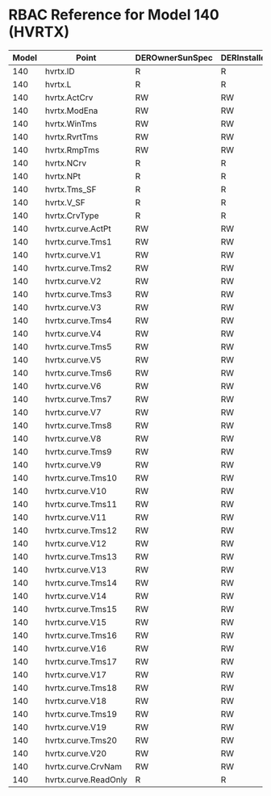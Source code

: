 # RBAC Reference for Model 140 (HVRTX)

| Model | Point | DEROwnerSunSpec | DERInstallerSunSpec | DERVendorSunSpec | ServiceProviderSunSpec | GridOperatorSunSpec |
|-------|-------|------------------|---------------------|------------------|------------------------|---------------------|
| 140 | hvrtx.ID | R | R | R | R | R |
| 140 | hvrtx.L | R | R | R | R | R |
| 140 | hvrtx.ActCrv | RW | RW | RW | RW | RW |
| 140 | hvrtx.ModEna | RW | RW | RW | RW | RW |
| 140 | hvrtx.WinTms | RW | RW | RW | RW | RW |
| 140 | hvrtx.RvrtTms | RW | RW | RW | RW | RW |
| 140 | hvrtx.RmpTms | RW | RW | RW | RW | RW |
| 140 | hvrtx.NCrv | R | R | R | R | R |
| 140 | hvrtx.NPt | R | R | R | R | R |
| 140 | hvrtx.Tms_SF | R | R | R | R | R |
| 140 | hvrtx.V_SF | R | R | R | R | R |
| 140 | hvrtx.CrvType | R | R | R | R | R |
| 140 | hvrtx.curve.ActPt | RW | RW | RW | RW | RW |
| 140 | hvrtx.curve.Tms1 | RW | RW | RW | RW | RW |
| 140 | hvrtx.curve.V1 | RW | RW | RW | RW | RW |
| 140 | hvrtx.curve.Tms2 | RW | RW | RW | RW | RW |
| 140 | hvrtx.curve.V2 | RW | RW | RW | RW | RW |
| 140 | hvrtx.curve.Tms3 | RW | RW | RW | RW | RW |
| 140 | hvrtx.curve.V3 | RW | RW | RW | RW | RW |
| 140 | hvrtx.curve.Tms4 | RW | RW | RW | RW | RW |
| 140 | hvrtx.curve.V4 | RW | RW | RW | RW | RW |
| 140 | hvrtx.curve.Tms5 | RW | RW | RW | RW | RW |
| 140 | hvrtx.curve.V5 | RW | RW | RW | RW | RW |
| 140 | hvrtx.curve.Tms6 | RW | RW | RW | RW | RW |
| 140 | hvrtx.curve.V6 | RW | RW | RW | RW | RW |
| 140 | hvrtx.curve.Tms7 | RW | RW | RW | RW | RW |
| 140 | hvrtx.curve.V7 | RW | RW | RW | RW | RW |
| 140 | hvrtx.curve.Tms8 | RW | RW | RW | RW | RW |
| 140 | hvrtx.curve.V8 | RW | RW | RW | RW | RW |
| 140 | hvrtx.curve.Tms9 | RW | RW | RW | RW | RW |
| 140 | hvrtx.curve.V9 | RW | RW | RW | RW | RW |
| 140 | hvrtx.curve.Tms10 | RW | RW | RW | RW | RW |
| 140 | hvrtx.curve.V10 | RW | RW | RW | RW | RW |
| 140 | hvrtx.curve.Tms11 | RW | RW | RW | RW | RW |
| 140 | hvrtx.curve.V11 | RW | RW | RW | RW | RW |
| 140 | hvrtx.curve.Tms12 | RW | RW | RW | RW | RW |
| 140 | hvrtx.curve.V12 | RW | RW | RW | RW | RW |
| 140 | hvrtx.curve.Tms13 | RW | RW | RW | RW | RW |
| 140 | hvrtx.curve.V13 | RW | RW | RW | RW | RW |
| 140 | hvrtx.curve.Tms14 | RW | RW | RW | RW | RW |
| 140 | hvrtx.curve.V14 | RW | RW | RW | RW | RW |
| 140 | hvrtx.curve.Tms15 | RW | RW | RW | RW | RW |
| 140 | hvrtx.curve.V15 | RW | RW | RW | RW | RW |
| 140 | hvrtx.curve.Tms16 | RW | RW | RW | RW | RW |
| 140 | hvrtx.curve.V16 | RW | RW | RW | RW | RW |
| 140 | hvrtx.curve.Tms17 | RW | RW | RW | RW | RW |
| 140 | hvrtx.curve.V17 | RW | RW | RW | RW | RW |
| 140 | hvrtx.curve.Tms18 | RW | RW | RW | RW | RW |
| 140 | hvrtx.curve.V18 | RW | RW | RW | RW | RW |
| 140 | hvrtx.curve.Tms19 | RW | RW | RW | RW | RW |
| 140 | hvrtx.curve.V19 | RW | RW | RW | RW | RW |
| 140 | hvrtx.curve.Tms20 | RW | RW | RW | RW | RW |
| 140 | hvrtx.curve.V20 | RW | RW | RW | RW | RW |
| 140 | hvrtx.curve.CrvNam | RW | RW | RW | RW | RW |
| 140 | hvrtx.curve.ReadOnly | R | R | R | R | R |

